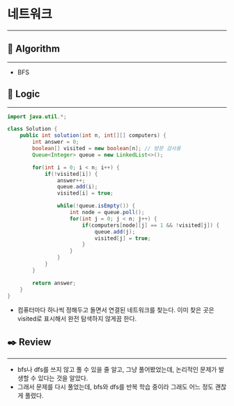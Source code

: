 # 네트워크

---

## 📌 **Algorithm**

---

- BFS

## 📍 **Logic**

---

```java
import java.util.*;

class Solution {
    public int solution(int n, int[][] computers) {
        int answer = 0;
        boolean[] visited = new boolean[n]; // 방문 검사용
        Queue<Integer> queue = new LinkedList<>();

        for(int i = 0; i < n; i++) {
            if(!visited[i]) {
                answer++;
                queue.add(i);
                visited[i] = true;

                while(!queue.isEmpty()) {
                    int node = queue.poll();
                    for(int j = 0; j < n; j++) {
                        if(computers[node][j] == 1 && !visited[j]) {
                            queue.add(j);
                            visited[j] = true;
                        }
                    }
                }
            }
        }

        return answer;
    }
}
```

- 컴퓨터마다 하나씩 정해두고 돌면서 연결된 네트워크를 찾는다. 이미 찾은 곳은 visited로 표시해서 완전 탐색하지 않게끔 한다.

## ✒️ **Review**

---

- bfs나 dfs를 쓰지 않고 풀 수 있을 줄 알고, 그냥 풀어봤었는데, 논리적인 문제가 발생할 수 있다는 것을 알았다.
- 그래서 문제를 다시 풀었는데, bfs와 dfs를 반복 학습 중이라 그래도 어느 정도 괜찮게 풀렸다.